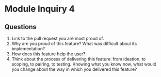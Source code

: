 # Module Inquiry 4

## Questions

1. Link to the pull request you are most proud of.
2. Why are you proud of this feature? What was difficult about its implementation?
3. How does this feature help the user?
4. Think about the process of delivering this feature: from ideation, to scoping, to pairing, to testing. Knowing what you know now, what would you change about the way in which you delivered this feature?
